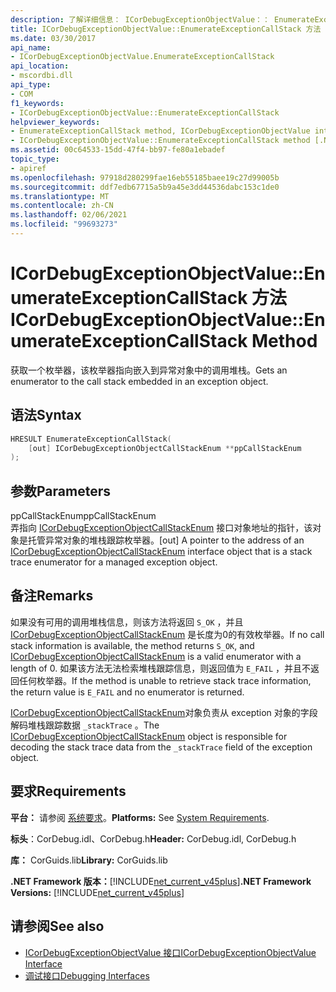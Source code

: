 ```yaml
---
description: 了解详细信息： ICorDebugExceptionObjectValue：： EnumerateExceptionCallStack 方法
title: ICorDebugExceptionObjectValue::EnumerateExceptionCallStack 方法
ms.date: 03/30/2017
api_name:
- ICorDebugExceptionObjectValue.EnumerateExceptionCallStack
api_location:
- mscordbi.dll
api_type:
- COM
f1_keywords:
- ICorDebugExceptionObjectValue::EnumerateExceptionCallStack
helpviewer_keywords:
- EnumerateExceptionCallStack method, ICorDebugExceptionObjectValue interface [.NET Framework debugging]
- ICorDebugExceptionObjectValue::EnumerateExceptionCallStack method [.NET Framework debugging]
ms.assetid: 00c64533-15dd-47f4-bb97-fe80a1ebadef
topic_type:
- apiref
ms.openlocfilehash: 97918d280299fae16eb55185baee19c27d99005b
ms.sourcegitcommit: ddf7edb67715a5b9a45e3dd44536dabc153c1de0
ms.translationtype: MT
ms.contentlocale: zh-CN
ms.lasthandoff: 02/06/2021
ms.locfileid: "99693273"
---
```

# <a name="icordebugexceptionobjectvalueenumerateexceptioncallstack-method"></a><span data-ttu-id="f45cc-103">ICorDebugExceptionObjectValue::EnumerateExceptionCallStack 方法</span><span class="sxs-lookup"><span data-stu-id="f45cc-103">ICorDebugExceptionObjectValue::EnumerateExceptionCallStack Method</span></span>

<span data-ttu-id="f45cc-104">获取一个枚举器，该枚举器指向嵌入到异常对象中的调用堆栈。</span><span class="sxs-lookup"><span data-stu-id="f45cc-104">Gets an enumerator to the call stack embedded in an exception object.</span></span>  
  
## <a name="syntax"></a><span data-ttu-id="f45cc-105">语法</span><span class="sxs-lookup"><span data-stu-id="f45cc-105">Syntax</span></span>  
  
```cpp  
HRESULT EnumerateExceptionCallStack(  
    [out] ICorDebugExceptionObjectCallStackEnum **ppCallStackEnum  
);  
```  
  
## <a name="parameters"></a><span data-ttu-id="f45cc-106">参数</span><span class="sxs-lookup"><span data-stu-id="f45cc-106">Parameters</span></span>  

 <span data-ttu-id="f45cc-107">ppCallStackEnum</span><span class="sxs-lookup"><span data-stu-id="f45cc-107">ppCallStackEnum</span></span>  
 <span data-ttu-id="f45cc-108">弄指向 [ICorDebugExceptionObjectCallStackEnum](icordebugexceptionobjectcallstackenum-interface.md) 接口对象地址的指针，该对象是托管异常对象的堆栈跟踪枚举器。</span><span class="sxs-lookup"><span data-stu-id="f45cc-108">[out] A pointer to the address of an [ICorDebugExceptionObjectCallStackEnum](icordebugexceptionobjectcallstackenum-interface.md) interface object that is a stack trace enumerator for a managed exception object.</span></span>  
  
## <a name="remarks"></a><span data-ttu-id="f45cc-109">备注</span><span class="sxs-lookup"><span data-stu-id="f45cc-109">Remarks</span></span>  

 <span data-ttu-id="f45cc-110">如果没有可用的调用堆栈信息，则该方法将返回 `S_OK` ，并且 [ICorDebugExceptionObjectCallStackEnum](icordebugexceptionobjectcallstackenum-interface.md) 是长度为0的有效枚举器。</span><span class="sxs-lookup"><span data-stu-id="f45cc-110">If no call stack information is available, the method returns `S_OK`, and [ICorDebugExceptionObjectCallStackEnum](icordebugexceptionobjectcallstackenum-interface.md) is a valid enumerator with a length of 0.</span></span> <span data-ttu-id="f45cc-111">如果该方法无法检索堆栈跟踪信息，则返回值为 `E_FAIL` ，并且不返回任何枚举器。</span><span class="sxs-lookup"><span data-stu-id="f45cc-111">If the method is unable to retrieve stack trace information, the return value is `E_FAIL` and no enumerator is returned.</span></span>  
  
 <span data-ttu-id="f45cc-112">[ICorDebugExceptionObjectCallStackEnum](icordebugexceptionobjectcallstackenum-interface.md)对象负责从 exception 对象的字段解码堆栈跟踪数据 `_stackTrace` 。</span><span class="sxs-lookup"><span data-stu-id="f45cc-112">The [ICorDebugExceptionObjectCallStackEnum](icordebugexceptionobjectcallstackenum-interface.md) object is responsible for decoding the stack trace data from the `_stackTrace` field of the exception object.</span></span>  
  
## <a name="requirements"></a><span data-ttu-id="f45cc-113">要求</span><span class="sxs-lookup"><span data-stu-id="f45cc-113">Requirements</span></span>  

 <span data-ttu-id="f45cc-114">**平台：** 请参阅 [系统要求](../../get-started/system-requirements.md)。</span><span class="sxs-lookup"><span data-stu-id="f45cc-114">**Platforms:** See [System Requirements](../../get-started/system-requirements.md).</span></span>  
  
 <span data-ttu-id="f45cc-115">**标头**：CorDebug.idl、CorDebug.h</span><span class="sxs-lookup"><span data-stu-id="f45cc-115">**Header:** CorDebug.idl, CorDebug.h</span></span>  
  
 <span data-ttu-id="f45cc-116">**库：** CorGuids.lib</span><span class="sxs-lookup"><span data-stu-id="f45cc-116">**Library:** CorGuids.lib</span></span>  
  
 <span data-ttu-id="f45cc-117">**.NET Framework 版本：**[!INCLUDE[net_current_v45plus](../../../../includes/net-current-v45plus-md.md)]</span><span class="sxs-lookup"><span data-stu-id="f45cc-117">**.NET Framework Versions:** [!INCLUDE[net_current_v45plus](../../../../includes/net-current-v45plus-md.md)]</span></span>  
  
## <a name="see-also"></a><span data-ttu-id="f45cc-118">请参阅</span><span class="sxs-lookup"><span data-stu-id="f45cc-118">See also</span></span>

- [<span data-ttu-id="f45cc-119">ICorDebugExceptionObjectValue 接口</span><span class="sxs-lookup"><span data-stu-id="f45cc-119">ICorDebugExceptionObjectValue Interface</span></span>](icordebugexceptionobjectvalue-interface.md)
- [<span data-ttu-id="f45cc-120">调试接口</span><span class="sxs-lookup"><span data-stu-id="f45cc-120">Debugging Interfaces</span></span>](debugging-interfaces.md)
